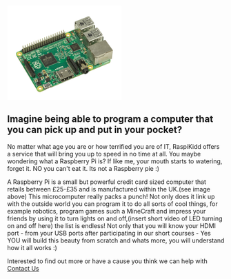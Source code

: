 ![Raspberry Pi](Images/Raspberry_Pi.png)

## Imagine being able to program a computer that you can pick up and put in your pocket?

No matter what age you are or how terrified you are of IT, RaspiKidd offers a service that will bring you up to speed in no time at all. You maybe wondering what a Raspberry Pi is? If like me, your mouth starts to watering, forget it. NO you can't eat it. Its not a Raspberry pie :)

 A Raspberry Pi is a small but powerful credit card sized computer that retails between £25-£35 and is manufactured within the UK.(see image above) This microcomputer really packs a punch! Not only does it link up with the outside world you can program it to do all sorts of cool things, for example robotics, program games such a MineCraft and impress your friends by using it to turn lights on and off,(insert short video of LED turning on and off here) the list is endless! Not only that you will know your HDMI port - from your USB ports after participating in our short courses - Yes YOU will build this beauty from scratch and whats more, you will understand how it all works :)

 Interested to find out more or have a cause you think we can help with [Contact Us]()
